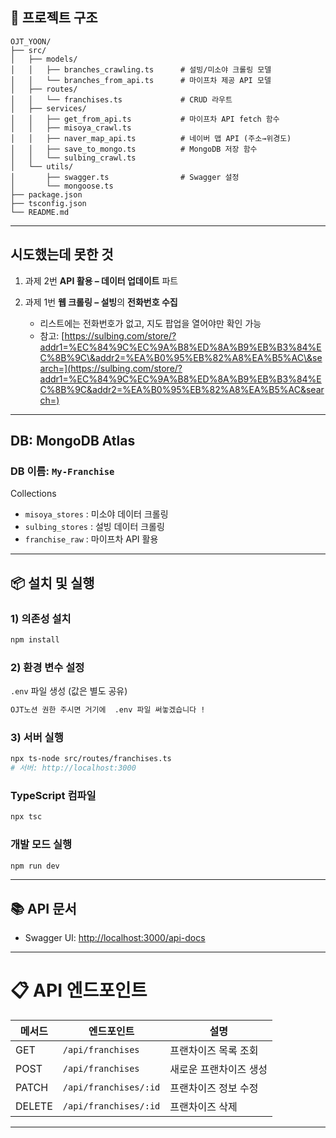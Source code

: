 
## 📁 프로젝트 구조

```
OJT_YOON/
├── src/
│   ├── models/
│   │   ├── branches_crawling.ts      # 설빙/미소야 크롤링 모델
│   │   └── branches_from_api.ts      # 마이프차 제공 API 모델
│   ├── routes/
│   │   └── franchises.ts             # CRUD 라우트
│   ├── services/
│   │   ├── get_from_api.ts           # 마이프차 API fetch 함수
│   │   ├── misoya_crawl.ts
│   │   ├── naver_map_api.ts          # 네이버 맵 API (주소→위경도)
│   │   ├── save_to_mongo.ts          # MongoDB 저장 함수
│   │   └── sulbing_crawl.ts
│   └── utils/
│       ├── swagger.ts                # Swagger 설정
│       └── mongoose.ts               
├── package.json
├── tsconfig.json
└── README.md
```

---



## 시도했는데 못한 것

1. 과제 2번 **API 활용 – 데이터 업데이트** 파트
2. 과제 1번 **웹 크롤링 – 설빙**의 **전화번호 수집**

   * 리스트에는 전화번호가 없고, 지도 팝업을 열어야만 확인 가능
   * 참고: [https://sulbing.com/store/?addr1=%EC%84%9C%EC%9A%B8%ED%8A%B9%EB%B3%84%EC%8B%9C\&addr2=%EA%B0%95%EB%82%A8%EA%B5%AC\&search=](https://sulbing.com/store/?addr1=%EC%84%9C%EC%9A%B8%ED%8A%B9%EB%B3%84%EC%8B%9C&addr2=%EA%B0%95%EB%82%A8%EA%B5%AC&search=)

---

## DB: MongoDB Atlas

### DB 이름: `My-Franchise`

Collections

* `misoya_stores` : 미소야 데이터 크롤링
* `sulbing_stores` : 설빙 데이터 크롤링
* `franchise_raw` : 마이프차 API 활용

---

## 📦 설치 및 실행

### 1) 의존성 설치

```bash
npm install
```

### 2) 환경 변수 설정

`.env` 파일 생성 (값은 별도 공유)

```bash
OJT노션 권한 주시면 거기에  .env 파일 써놓겠습니다 !
```

### 3) 서버 실행

```bash
npx ts-node src/routes/franchises.ts
# 서버: http://localhost:3000
```

### TypeScript 컴파일

```bash
npx tsc
```

### 개발 모드 실행

```bash
npm run dev
```

---

## 📚 API 문서

* Swagger UI: [http://localhost:3000/api-docs](http://localhost:3000/api-docs)

---
# 📋 API 엔드포인트

| 메서드    | 엔드포인트                 | 설명           |
| ------ | --------------------- | ------------ |
| GET    | `/api/franchises`     | 프랜차이즈 목록 조회  |
| POST   | `/api/franchises`     | 새로운 프랜차이즈 생성 |
| PATCH  | `/api/franchises/:id` | 프랜차이즈 정보 수정  |
| DELETE | `/api/franchises/:id` | 프랜차이즈 삭제     |



---
